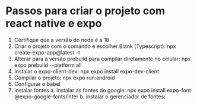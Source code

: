 # Passos para criar o projeto com react native e expo

1. Certifique que a versão do node é a 18
2. Criar o projeto com o comando e escolher Blank (Typescript): npx create-expo-app@latest -t
3. Alterar para a versão prebuild para compilar diretamente no celular: npx expo prebuild --platform all
4. Instalar o expo-client-dev: npx expo install expo-dev-client
5. Compilar o projeto: npx expo run:android
6. Configurar o babel
7. instalar fontes
   a. instalar as fontes do google: npx expo install expo-font @expo-google-fonts/inter
   b. instalar o gerenciador de fontes:
